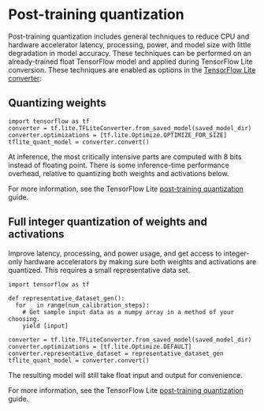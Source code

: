 # Post-training quantization

Post-training quantization includes general techniques to reduce CPU and
hardware accelerator latency, processing, power, and model size with little
degradation in model accuracy. These techniques can be performed on an
already-trained float TensorFlow model and applied during TensorFlow Lite
conversion. These techniques are enabled as options in the
[TensorFlow Lite converter](https://www.tensorflow.org/lite/convert/):

## Quantizing weights

```
import tensorflow as tf
converter = tf.lite.TFLiteConverter.from_saved_model(saved_model_dir)
converter.optimizations = [tf.lite.Optimize.OPTIMIZE_FOR_SIZE]
tflite_quant_model = converter.convert()
```

At inference, the most critically intensive parts are computed with 8 bits
instead of floating point. There is some inference-time performance overhead,
relative to quantizing both weights and activations below.

For more information, see the TensorFlow Lite
[post-training quantization](https://www.tensorflow.org/lite/performance/post_training_quantization)
guide.

## Full integer quantization of weights and activations

Improve latency, processing, and power usage, and get access to integer-only
hardware accelerators by making sure both weights and activations are quantized.
This requires a small representative data set.

```
import tensorflow as tf

def representative_dataset_gen():
  for _ in range(num_calibration_steps):
    # Get sample input data as a numpy array in a method of your choosing.
    yield [input]

converter = tf.lite.TFLiteConverter.from_saved_model(saved_model_dir)
converter.optimizations = [tf.lite.Optimize.DEFAULT]
converter.representative_dataset = representative_dataset_gen
tflite_quant_model = converter.convert()
```

The resulting model will still take float input and output for convenience.

For more information, see the TensorFlow Lite
[post-training quantization](https://www.tensorflow.org/lite/performance/post_training_quantization#full_integer_quantization_of_weights_and_activations)
guide.
